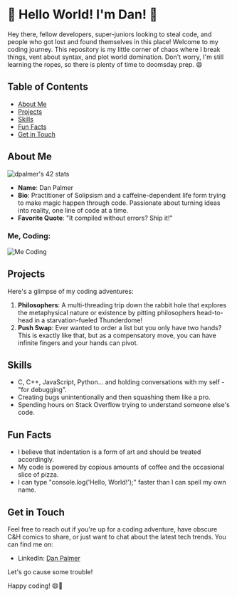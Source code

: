 # 🌟 Hello World! I'm Dan! 🌟

Hey there, fellow developers, super-juniors looking to steal code, and people who got lost and found themselves in this place! Welcome to my coding journey. This repository is my little corner of chaos where I break things, vent about syntax, and plot world domination. Don't worry, I'm still learning the ropes, so there is plenty of time to doomsday prep. 😄

## Table of Contents

- [About Me](#about-me)
- [Projects](#projects)
- [Skills](#skills)
- [Fun Facts](#fun-facts)
- [Get in Touch](#get-in-touch)

## About Me

![dpalmer's 42 stats](https://badge42.vercel.app/api/v2/cli5pb141011308mh1fmi5qrq/stats?cursusId=21&coalitionId=271)

- **Name**: Dan Palmer
- **Bio**: Practitioner of Solipsism and a caffeine-dependent life form trying to make magic happen through code. Passionate about turning ideas into reality, one line of code at a time.
- **Favorite Quote**: "It compiled without errors? Ship it!"

### Me, Coding:
![Me Coding](https://media.giphy.com/media/13HgwGsXF0aiGY/giphy.gif)

## Projects

Here's a glimpse of my coding adventures:

1. **Philosophers**: A multi-threading trip down the rabbit hole that explores the metaphysical nature or existence by pitting philosophers head-to-head in a starvation-fueled Thunderdome!
2. **Push Swap**: Ever wanted to order a list but you only have two hands? This is exactly like that, but as a compensatory move, you can have infinite fingers and your hands can pivot.

## Skills

- C, C++, JavaScript, Python... and holding conversations with my self - "for debugging".
- Creating bugs unintentionally and then squashing them like a pro.
- Spending hours on Stack Overflow trying to understand someone else's code.

## Fun Facts

- I believe that indentation is a form of art and should be treated accordingly.
- My code is powered by copious amounts of coffee and the occasional slice of pizza.
- I can type "console.log('Hello, World!');" faster than I can spell my own name.

## Get in Touch

Feel free to reach out if you're up for a coding adventure, have obscure C&H comics to share, or just want to chat about the latest tech trends. You can find me on:

- LinkedIn: [Dan Palmer](https://www.linkedin.com/in/danieljpalmer/)

Let's go cause some trouble!

Happy coding! 😄🚀
